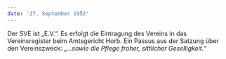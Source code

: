 ```yaml
---
date: '27. September 1952'
---
```


Der SVE ist „E.V.“. Es erfolgt die Eintragung des Vereins in das Vereinsregister beim Amtsgericht Horb. Ein Passus aus der Satzung über den Vereinszweck: „_...sowie die Pflege froher, sittlicher Geselligkeit._“
